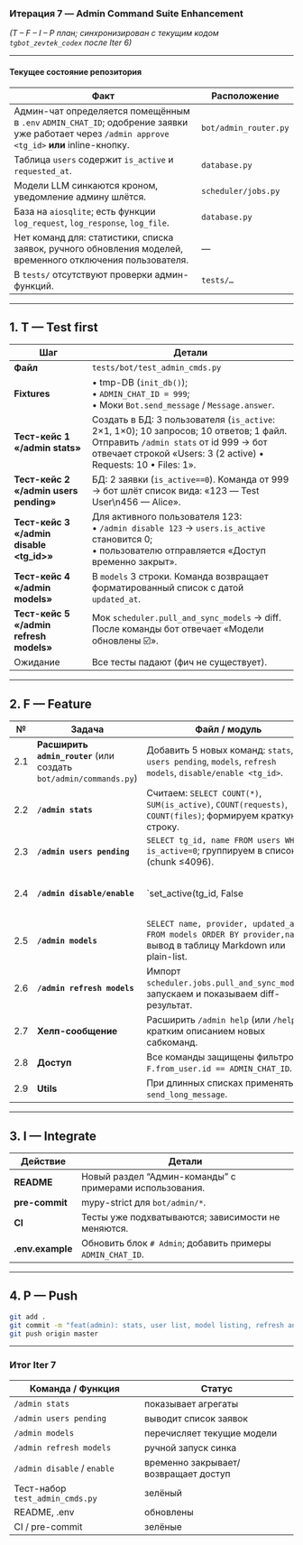 ### Итерация 7 — **Admin Command Suite Enhancement**

*(T – F – I – P план; синхронизирован с текущим кодом `tgbot_zevtek_codex` после Iter 6)*

---

#### Текущее состояние репозитория

| Факт                                                                                                                                            | Расположение          |
| ----------------------------------------------------------------------------------------------------------------------------------------------- | --------------------- |
| Админ-чат определяется помещённым в `.env` `ADMIN_CHAT_ID`; одобрение заявки уже работает через `/admin approve <tg_id>` **или** inline-кнопку. | `bot/admin_router.py` |
| Таблица `users` содержит `is_active` и `requested_at`.                                                                                          | `database.py`         |
| Модели LLM синкаются кроном, уведомление админу шлётся.                                                                                         | `scheduler/jobs.py`   |
| База на `aiosqlite`; есть функции `log_request`, `log_response`, `log_file`.                                                                    | `database.py`         |
| Нет команд для: статистики, списка заявок, ручного обновления моделей, временного отключения пользователя.                                      | —                     |
| В `tests/` отсутствуют проверки админ-функций.                                                                                                  | `tests/…`             |

---

## 1. **T — Test first**

| Шаг                                        | Детали                                                                                                                                                                                                |
| ------------------------------------------ | ----------------------------------------------------------------------------------------------------------------------------------------------------------------------------------------------------- |
| **Файл**                                   | `tests/bot/test_admin_cmds.py`                                                                                                                                                                        |
| **Fixtures**                               | • tmp-DB (`init_db()`); <br>• `ADMIN_CHAT_ID = 999`; <br>• Моки `Bot.send_message` / `Message.answer`.                                                                                                |
| **Тест-кейс 1 «/admin stats»**             | Создать в БД: 3 пользователя (`is_active`: 2×1, 1×0); 10 запросов; 10 ответов; 1 файл. <br>Отправить `/admin stats` от id 999 → бот отвечает строкой «Users: 3 (2 active) • Requests: 10 • Files: 1». |
| **Тест-кейс 2 «/admin users pending»**     | БД: 2 заявки (`is_active==0`). Команда от 999 → бот шлёт список вида: «123 — Test User\n456 — Alice».                                                                                                 |
| **Тест-кейс 3 «/admin disable \<tg\_id>»** | Для активного пользователя 123: <br>• `/admin disable 123` → `users.is_active` становится 0; <br>• пользователю отправляется «Доступ временно закрыт».                                                |
| **Тест-кейс 4 «/admin models»**            | В `models` 3 строки. Команда возвращает форматированный список с датой `updated_at`.                                                                                                                  |
| **Тест-кейс 5 «/admin refresh models»**    | Мок `scheduler.pull_and_sync_models` → diff. После команды бот отвечает «Модели обновлены ☑️».                                                                                                        |
| Ожидание                                   | Все тесты падают (фич не существует).                                                                                                                                                                 |

---

## 2. **F — Feature**

| №   | Задача                                                             | Файл / модуль                                                                                                    |                                              |
| --- | ------------------------------------------------------------------ | ---------------------------------------------------------------------------------------------------------------- | -------------------------------------------- |
| 2.1 | **Расширить `admin_router`** (или создать `bot/admin/commands.py`) | Добавить 5 новых команд: `stats`, `users pending`, `models`, `refresh models`, `disable/enable <tg_id>`.         |                                              |
| 2.2 | **`/admin stats`**                                                 | Считаем: `SELECT COUNT(*)`, `SUM(is_active)`, `COUNT(requests)`, `COUNT(files)`; формируем краткую строку.       |                                              |
| 2.3 | **`/admin users pending`**                                         | `SELECT tg_id, name FROM users WHERE is_active=0`; группируем в список (chunk ≤4096).                            |                                              |
| 2.4 | **`/admin disable/enable`**                                        | \`set\_active(tg\_id, False                                                                                      | True)\`; уведомление пользователю о статусе. |
| 2.5 | **`/admin models`**                                                | `SELECT name, provider, updated_at FROM models ORDER BY provider,name`; вывод в таблицу Markdown или plain-list. |                                              |
| 2.6 | **`/admin refresh models`**                                        | Импорт `scheduler.jobs.pull_and_sync_models`; запускаем и показываем diff-результат.                             |                                              |
| 2.7 | **Хелп-сообщение**                                                 | Расширить `/admin help` (или `/help`) кратким описанием новых сабкоманд.                                         |                                              |
| 2.8 | **Доступ**                                                         | Все команды защищены фильтром `F.from_user.id == ADMIN_CHAT_ID`.                                                 |                                              |
| 2.9 | **Utils**                                                          | При длинных списках применять `send_long_message`.                                                               |                                              |

---

## 3. **I — Integrate**

| Действие         | Детали                                                     |
| ---------------- | ---------------------------------------------------------- |
| **README**       | Новый раздел “Админ-команды” с примерами использования.    |
| **pre-commit**   | mypy-strict для `bot/admin/*`.                             |
| **CI**           | Тесты уже подхватываются; зависимости не меняются.         |
| **.env.example** | Обновить блок `# Admin`; добавить примеры `ADMIN_CHAT_ID`. |

---

## 4. **P — Push**

```bash
git add .
git commit -m "feat(admin): stats, user list, model listing, refresh and enable/disable commands"
git push origin master
```

---

### Итог Iter 7

| Команда / Функция               | Статус                               |
| ------------------------------- | ------------------------------------ |
| `/admin stats`                  | показывает агрегаты                  |
| `/admin users pending`          | выводит список заявок                |
| `/admin models`                 | перечисляет текущие модели           |
| `/admin refresh models`         | ручной запуск синка                  |
| `/admin disable` / `enable`     | временно закрывает/возвращает доступ |
| Тест-набор `test_admin_cmds.py` | зелёный                              |
| README, .env                    | обновлены                            |
| CI / pre-commit                 | зелёные                              |
